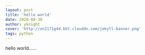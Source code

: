 ```yaml
---
layout: post
title: 'hello world'
date: 2020-08-30
author: yknight
cover: 'http://on2171g4d.bkt.clouddn.com/jekyll-banner.png'
tags: python
---
```


hello world……